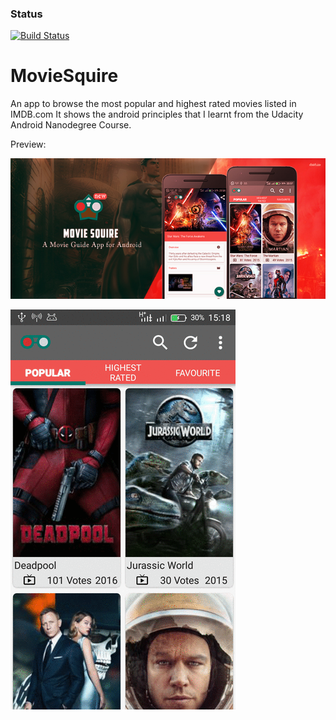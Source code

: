 ### Status
[![Build Status](https://travis-ci.com/RowlandOti/MovieSquire.svg?branch=master)](https://travis-ci.org/RowlandOti/MovieSquire)

# MovieSquire
An app to browse the most popular and highest rated movies listed in IMDB.com
It shows the android principles that I learnt from the Udacity Android Nanodegree Course.

Preview: 

![Alt text](https://github.com/RowlandOti/MovieSquire/blob/master/documentation/art/framed/marketing/Hero-Image_Nexus.jpg?raw=true "MovieSquire Preview")




![Alt text](https://github.com/RowlandOti/MovieSquire/blob/master/documentation/art/gif/marketing/squire.gif?raw=true "MovieSquire Preview")

